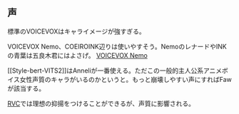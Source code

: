 ## 声
標準のVOICEVOXはキャライメージが強すぎる。

VOICEVOX Nemo、COEIROINK辺りは使いやすそう。NemoのレナードやINKの青葉は五良木君にはよさげ。
[VOICEVOX Nemo](https://voicevox.hiroshiba.jp/nemo/)

[[Style-bert-VITS2]]はAnneliが一番使える。ただこの一般的主人公系アニメボイス女性声質のキャラがいるのかというと。もっと崩壊しやすい声にすればFawが該当する。

[RVC](../../Bar/App/Retrieval-based-Voice-Conversion-WebUI.md)では理想の抑揚をつけることができるが、声質に影響される。
